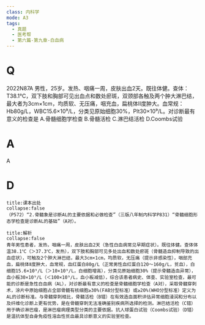 ```yaml
---
class: 内科学
mode: A3
tags:
  - 真题
  - 医考帮
  - 第六篇-第九章-白血病
---
```


# Q
2022N87A 男性，25岁。发热、咽痛一周，皮肤出血2天。既往体健。查体：T38.1℃，双下肢和胸部可见出血点和数处瘀斑，双颈部各触及两个肿大淋巴结，最大者为3cm×1cm，均质软、无压痛，咽充血，扁桃体Ⅱ度肿大。血常规：Hb80g/L，WBC15.6×10⁹/L，分类见原始细胞30%，Plt30×10⁹/L。对诊断最有意义的检查是
A.骨髓细胞学检查
B.骨髓活检
C.淋巴结活检
D.Coombs试验

# A
A
# D
```ad-note
title:课本出处
collapse:false
（P572）“2.骨髓象是诊断AL的主要依据和必做检查”（三版八年制内科学P831）“骨髓细胞形态学检查是诊断AL的基础”（A对）。
```

```ad-summary
title:解析
collapse:false
青年男性患者，发热，咽痛一周，皮肤出血2天（急性白血病常见早期症状）。既往体健。查体体温38.1℃（＞37.3℃，发热），双下肢和胸部可见多处出血和数处瘀斑（骨髓造血抑制导致的出血症状），可触及2个肿大淋巴结，最大3cm×1cm，均质软，无压痛（提示非感染性），咽部充血，扁桃体Ⅱ度肿大，血常规，血红蛋白80g/L（正常男性血红蛋白120～160g/L，贫血），白细胞15.6×10⁹/L（＞10×10⁹/L，白细胞增高），分类见原始细胞30%（提示骨髓造血异常），血小板30×10⁹/L（＜100×10⁹/L，血小板减低），综合该患者病史、体查、实验室检查，最可能的诊断是急性白血病（AL），对诊断最有意义的检查是骨髓细胞学检查（A对），采取骨髓穿刺术，涂片中原始细胞占全部骨髓有核细胞≥30%(FAB分型标准）或≥20%(WHO分型标准）定义为AL的诊断标准。与骨髓穿刺相比，骨髓活检（B错）在有效造血面积评估异常细胞浸润和分布以及纤维化诊断上更有优势，是在骨髓穿刺无法准确鉴别疾病所选择的检测。淋巴结活检（C错）用于确诊淋巴瘤，是淋巴瘤病理类型分类的主要依据。抗人球蛋白试验（Coombs试验）（D错）是温抗体型自身免疫性溶血性贫血最具诊断意义的实验室检查。
```

